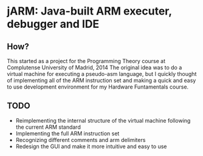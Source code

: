 # jARM: Java-built ARM executer, debugger and IDE #

## How? ##
This started as a project for the Programming Theory course at Complutense University of Madrid, 2014
The original idea was to do a virtual machine for executing a pseudo-asm language, but I quickly thought of implementing all of the ARM instruction set and making a quick and easy to use development environment for my Hardware Funtamentals course. 

## TODO ##
- Reimplementing the internal structure of the virtual machine following the current ARM standard
- Implementing the full ARM instruction set
- Recognizing different comments and arm delimiters
- Redesign the GUI and make it more intuitive and easy to use
